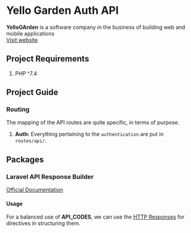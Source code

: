 # Yello Garden Auth API
**YelloGArden** is a software company in the business of building web and mobile applications<br>
[Visit website](https://yellogarden.co.za/)

## Project Requirements
1. PHP ^7.4

## Project Guide
### Routing
The mapping of the API routes are quite specific, in terms of purpose.

1. **Auth:** Everything pertaining to the `authentication` are put in `routes/api/`.

## Packages

### Laravel API Response Builder
[Official Documentation](https://github.com/MarcinOrlowski/laravel-api-response-builder/blob/master/docs/docs.md)

#### Usage
For a balanced use of **API_CODES**, we can use the [HTTP Responses](https://github.com/symfony/http-foundation/blob/master/Response.php) for directives in structuring them.<br>
